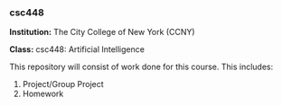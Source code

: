 ### csc448

**Institution:** The City College of New York (CCNY)

**Class:** csc448: Artificial Intelligence

This repository will consist of work done for this course. This includes:
1. Project/Group Project
2. Homework

